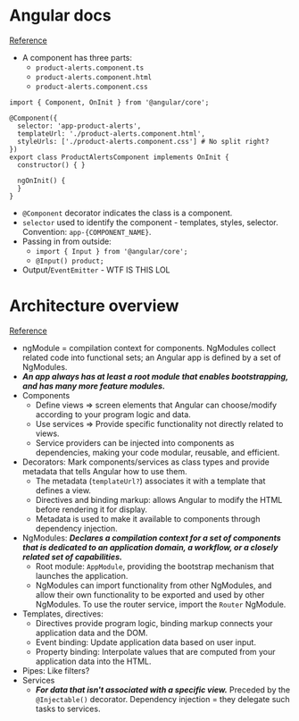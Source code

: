 # Angular docs
[Reference](https://angular.io/start)

- A component has three parts:
  - `product-alerts.component.ts`
  - `product-alerts.component.html`
  - `product-alerts.component.css`

```
import { Component, OnInit } from '@angular/core';

@Component({
  selector: 'app-product-alerts',
  templateUrl: './product-alerts.component.html',
  styleUrls: ['./product-alerts.component.css'] # No split right?
})
export class ProductAlertsComponent implements OnInit {
  constructor() { }

  ngOnInit() {
  }
}
```

- `@Component` decorator indicates the class is a component.
- `selector` used to identify the component - templates, styles, selector. Convention: `app-{COMPONENT_NAME}`.
- Passing in from outside:
  - `import { Input } from '@angular/core';`
  - `@Input() product;`
- Output/`EventEmitter` - WTF IS THIS LOL

# Architecture overview
[Reference](https://angular.io/guide/architecture#architecture-overview)

- ngModule = compilation context for components. NgModules collect related code into functional sets; an Angular app is defined by a set of NgModules.
- ***An app always has at least a root module that enables bootstrapping, and has many more feature modules.***
- Components
  - Define views => screen elements that Angular can choose/modify according to your program logic and data.
  - Use services => Provide specific functionality not directly related to views.
  - Service providers can be injected into components as dependencies, making your code modular, reusable, and efficient.
- Decorators: Mark components/services as class types and provide metadata that tells Angular how to use them.
  - The metadata (`templateUrl?`) associates it with a template that defines a view.
  - Directives and binding markup: allows Angular to modify the HTML before rendering it for display.
  - Metadata is used to make it available to components through dependency injection.
- NgModules: ***Declares a compilation context for a set of components that is dedicated to an application domain, a workflow, or a closely related set of capabilities.***
  - Root module: `AppModule`, providing the bootstrap mechanism that launches the application.
  - NgModules can import functionality from other NgModules, and allow their own functionality to be exported and used by other NgModules. To use the router service, import the `Router` NgModule.
- Templates, directives:
  - Directives provide program logic, binding markup connects your application data and the DOM.
  -  Event binding: Update application data based on user input.
  - Property binding: Interpolate values that are computed from your application data into the HTML.
- Pipes: Like filters?
- Services
  - ***For data that isn't associated with a specific view.*** Preceded by the `@Injectable()` decorator. Dependency injection = they delegate such tasks to services.

